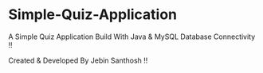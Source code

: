 # Simple-Quiz-Application
A Simple Quiz Application Build With Java & MySQL Database Connectivity !!

Created & Developed By Jebin Santhosh !!
